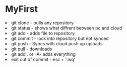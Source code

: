 # MyFirst
 <li>git clone - pulls any repository</li>
 <li>git status - shows what diffrent between pc and cloud</li>
 <li>git add <File Name> - adds file to repository </li>
 <li>git commit - lock into repository but not synced </li>
 <li>git push - Syncs with cloud push up uploads</li>
 <li>git pull - downloads</li>
 <li>git add . or -A- adds everything</li>
 <li>exit out of commit - esc +  ':wq'</li>
